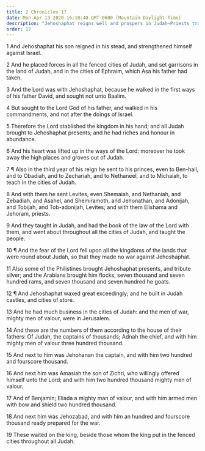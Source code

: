 ```yaml
---
title: 2 Chronicles 17
date: Mon Apr 13 2020 16:18:40 GMT-0600 (Mountain Daylight Time)
description: "Jehoshaphat reigns well and prospers in Judah—Priests travel and teach out of the book of the law of the Lord."
order: 17
---
```


1 And Jehoshaphat his son reigned in his stead, and strengthened himself against Israel.

2 And he placed forces in all the fenced cities of Judah, and set garrisons in the land of Judah, and in the cities of Ephraim, which Asa his father had taken.

3 And the Lord was with Jehoshaphat, because he walked in the first ways of his father David, and sought not unto Baalim.

4 But sought to the Lord God of his father, and walked in his commandments, and not after the doings of Israel.

5 Therefore the Lord stablished the kingdom in his hand; and all Judah brought to Jehoshaphat presents; and he had riches and honour in abundance.

6 And his heart was lifted up in the ways of the Lord: moreover he took away the high places and groves out of Judah.

7 ¶ Also in the third year of his reign he sent to his princes, even to Ben-hail, and to Obadiah, and to Zechariah, and to Nethaneel, and to Michaiah, to teach in the cities of Judah.

8 And with them he sent Levites, even Shemaiah, and Nethaniah, and Zebadiah, and Asahel, and Shemiramoth, and Jehonathan, and Adonijah, and Tobijah, and Tob-adonijah, Levites; and with them Elishama and Jehoram, priests.

9 And they taught in Judah, and had the book of the law of the Lord with them, and went about throughout all the cities of Judah, and taught the people.

10 ¶ And the fear of the Lord fell upon all the kingdoms of the lands that were round about Judah, so that they made no war against Jehoshaphat.

11 Also some of the Philistines brought Jehoshaphat presents, and tribute silver; and the Arabians brought him flocks, seven thousand and seven hundred rams, and seven thousand and seven hundred he goats.

12 ¶ And Jehoshaphat waxed great exceedingly; and he built in Judah castles, and cities of store.

13 And he had much business in the cities of Judah: and the men of war, mighty men of valour, were in Jerusalem.

14 And these are the numbers of them according to the house of their fathers: Of Judah, the captains of thousands; Adnah the chief, and with him mighty men of valour three hundred thousand.

15 And next to him was Jehohanan the captain, and with him two hundred and fourscore thousand.

16 And next him was Amasiah the son of Zichri, who willingly offered himself unto the Lord; and with him two hundred thousand mighty men of valour.

17 And of Benjamin; Eliada a mighty man of valour, and with him armed men with bow and shield two hundred thousand.

18 And next him was Jehozabad, and with him an hundred and fourscore thousand ready prepared for the war.

19 These waited on the king, beside those whom the king put in the fenced cities throughout all Judah.
